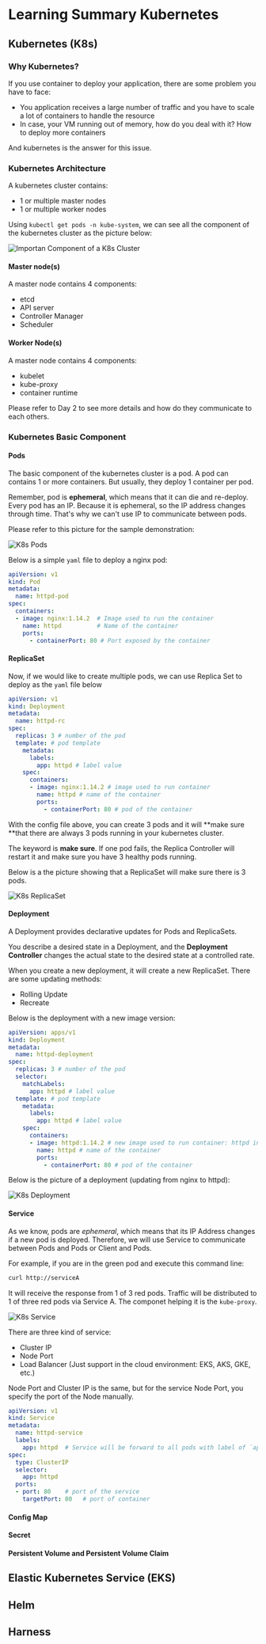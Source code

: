 # Learning Summary Kubernetes

## Kubernetes (K8s)

### Why Kubernetes?

If you use container to deploy your application, there are some problem you have to face:

+ You application receives a large number of traffic and you have to scale a lot of containers to handle the resource
+ In case, your VM running out of memory, how do you deal with it? How to deploy more containers

And kubernetes is the answer for this issue.

### Kubernetes Architecture

A kubernetes cluster contains:
- 1 or multiple master nodes
- 1 or multiple worker nodes

Using `kubectl get pods -n kube-system`, we can see all the component of the kubernetes cluster as the picture below:

![Importan Component of a K8s Cluster](https://cyberdevops.s3.us-east-1.amazonaws.com/kube-system.png)

#### Master node(s)

A master node contains 4 components:
- etcd
- API server
- Controller Manager
- Scheduler

#### Worker Node(s)

A master node contains 4 components:
- kubelet
- kube-proxy
- container runtime

Please refer to Day 2 to see more details and how do they communicate to each others.

### Kubernetes Basic Component

#### Pods

The basic component of the kubernetes cluster is a pod. A pod can contains 1 or more containers. But usually, they deploy 1 container per pod. 

Remember, pod is **ephemeral**, which means that it can die and re-deploy. Every pod has an IP. Because it is ephemeral, so the IP address changes through time. That's why we can't use IP to communicate between pods.

Please refer to this picture for the sample demonstration:

![K8s Pods](https://cyberdevops.s3.us-east-1.amazonaws.com/pods.png)

Below is a simple `yaml` file to deploy a nginx pod:

```yaml
apiVersion: v1
kind: Pod
metadata:
  name: httpd-pod
spec:
  containers:
  - image: nginx:1.14.2  # Image used to run the container
    name: httpd          # Name of the container
    ports:
      - containerPort: 80 # Port exposed by the container
```
#### ReplicaSet

Now, if we would like to create multiple pods, we can use Replica Set to deploy as the `yaml` file below

```yaml
apiVersion: v1
kind: Deployment
metadata:
  name: httpd-rc
spec:
  replicas: 3 # number of the pod
  template: # pod template
    metadata:
      labels:
        app: httpd # label value
    spec:
      containers:
      - image: nginx:1.14.2 # image used to run container
        name: httpd # name of the container
        ports:
          - containerPort: 80 # pod of the container
```

With the config file above, you can create 3 pods and it will **make sure **that there are always 3 pods running in your kubernetes cluster.

The keyword is **make sure**. If one pod fails, the Replica Controller will restart it and make sure you have 3 healthy pods running.

Below is a the picture showing that a ReplicaSet will make sure there is 3 pods.

![K8s ReplicaSet](https://cyberdevops.s3.us-east-1.amazonaws.com/ReplicaSet.png)
#### Deployment

A Deployment provides declarative updates for Pods and ReplicaSets.

You describe a desired state in a Deployment, and the **Deployment Controller** changes the actual state to the desired state at a controlled rate.

When you create a new deployment, it will create a new ReplicaSet. There are some updating methods:

+ Rolling Update
+ Recreate

Below is the deployment with a new image version:

```yaml
apiVersion: apps/v1
kind: Deployment
metadata:
  name: httpd-deployment
spec:
  replicas: 3 # number of the pod
  selector: 
    matchLabels:
      app: httpd # label value
  template: # pod template
    metadata:
      labels:
        app: httpd # label value
    spec:
      containers:
      - image: httpd:1.14.2 # new image used to run container: httpd instead of nginx
        name: httpd # name of the container
        ports:
          - containerPort: 80 # pod of the container
```

Below is the picture of a deployment (updating from nginx to httpd):

![K8s Deployment](https://cyberdevops.s3.us-east-1.amazonaws.com/Deployment.png)
#### Service

As we know, pods are *ephemeral*, which means that its IP Address changes if a new pod is deployed. Therefore, we will use Service to communicate between Pods and Pods or Client and Pods.

For example, if you are in the green pod and execute this command line:

```sh
curl http://serviceA
```

It will receive the response from 1 of 3 red pods. Traffic will be distributed to 1 of three red pods via Service A. The componet helping it is the `kube-proxy`.

![K8s Service](https://cyberdevops.s3.us-east-1.amazonaws.com/Service.png)

There are three kind of service:

+ Cluster IP
+ Node Port
+ Load Balancer (Just support in the cloud environment: EKS, AKS, GKE, etc.)

Node Port and Cluster IP is the same, but for the service Node Port, you specify the port of the Node manually.

```yaml
apiVersion: v1
kind: Service
metadata:
  name: httpd-service
  labels:
    app: httpd  # Service will be forward to all pods with label of `app: httpd`
spec:
  type: ClusterIP
  selector:
    app: httpd
  ports:
  - port: 80    # port of the service
    targetPort: 80   # port of container
```
#### Config Map

#### Secret

#### Persistent Volume and Persistent Volume Claim

## Elastic Kubernetes Service (EKS)

## Helm 

## Harness